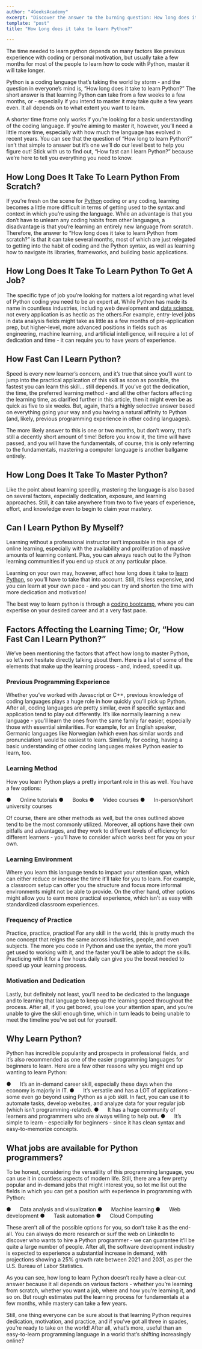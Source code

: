 ```yaml
---
author: "4GeeksAcademy"
excerpt: "Discover the answer to the burning question: How long does it take to learn Python? Explore the different factors that can affect your learning journey."
template: "post"
title: "How Long does it take to learn Python?"

---
```


The time needed to learn python depends on many factors like previous experience with coding or personal motivation, but usually take a few months for most of the people to learn how to code with Python, master it will take longer.

Python is a coding language that’s taking the world by storm - and the question in everyone’s mind is, “How long does it take to learn Python?” The short answer is that learning Python can take from a few weeks to a few months, or - especially if you intend to master it may take quite a few years even. It all depends on to what extent you want to learn.

A shorter time frame only works if you’re looking for a basic understanding of the coding language. If you’re aiming to master it, however, you’ll need a little more time, especially with how much the language has evolved in recent years. You can see that the question of “How long to learn Python?” isn’t that simple to answer but it’s one we’ll do our level best to help you figure out! Stick with us to find out, “How fast can I learn Python?” because we’re here to tell you everything you need to know.

## How Long Does It Take To Learn Python From Scratch?

If you’re fresh on the scene for [Python](www.4geeks.com/technology/python) coding or any coding, learning becomes a little more difficult in terms of getting used to the syntax and context in which you’re using the language. While an advantage is that you don’t have to unlearn any coding habits from other languages, a disadvantage is that you’re learning an entirely new language from scratch. Therefore, the answer to “How long does it take to learn Python from scratch?” is that it can take several months, most of which are just relegated to getting into the habit of coding and the Python syntax, as well as learning how to navigate its libraries, frameworks, and building basic applications.

## How Long Does It Take To Learn Python To Get A Job?

The specific type of job you’re looking for matters a lot regarding what level of Python coding you need to be an expert at. While Python has made its name in countless industries, including web development and [data science](https://admin.4geeks.com/media/asset/data-science-bootcamp), not every application is as hectic as the others.For example, entry-level jobs in data analysis fields might take as little as a few months of pre-application prep, but higher-level, more advanced positions in fields such as engineering, machine learning, and artificial intelligence, will require a lot of dedication and time - it can require you to have years of experience.

## How Fast Can I Learn Python?

Speed is every new learner’s concern, and it’s true that since you’ll want to jump into the practical application of this skill as soon as possible, the fastest you can learn this skill… still depends. If you’ve got the dedication, the time, the preferred learning method - and all the other factors affecting the learning time, as clarified further in this article, then it might even be as quick as five to six weeks. But, again, that’s a highly selective answer based on everything going your way and you having a natural affinity to Python (and, likely, previous programming experience in other coding languages).

The more likely answer to this is one or two months, but don’t worry, that’s still a decently short amount of time! Before you know it, the time will have passed, and you will have the fundamentals, of course, this is only referring to the fundamentals, mastering a computer language is another ballgame entirely.

## How Long Does It Take To Master Python?

Like the point about learning speedily, mastering the language is also based on several factors, especially dedication, exposure, and learning approaches. Still, it can take anywhere from two to five years of experience, effort, and knowledge even to begin to claim your mastery.

## Can I Learn Python By Myself?

Learning without a professional instructor isn’t impossible in this age of online learning, especially with the availability and proliferation of massive amounts of learning content. Plus, you can always reach out to the Python learning communities if you end up stuck at any particular place.

Learning on your own may, however, affect how long does it take to [learn Python](https://4geeksacademy.com/us/python-bootcamp/why-we-teach-python-4geeks), so you’ll have to take that into account. Still, it’s less expensive, and you can learn at your own pace - and you can try and shorten the time with more dedication and motivation!

The best way to learn python is through a [coding bootcamp](https://4geeksacademy.com/us/coding-bootcamp), where you can expertise on your desired career and at a very fast pace.

## Factors Affecting the Learning Time; Or, “How Fast Can I Learn Python?”

We’ve been mentioning the factors that affect how long to master Python, so let’s not hesitate directly talking about them. Here is a list of some of the elements that make up the learning process - and, indeed, speed it up.

### Previous Programming Experience

Whether you’ve worked with Javascript or C++, previous knowledge of coding languages plays a huge role in how quickly you’ll pick up Python. After all, coding languages are pretty similar, even if specific syntax and application tend to play out differently. It’s like normally learning a new language - you’ll learn the ones from the same family far easier, especially those with essential similarities. For example, for an English speaker, Germanic languages like Norwegian (which even has similar words and pronunciation) would be easiest to learn. Similarly, for coding, having a basic understanding of other coding languages makes Python easier to learn, too.

### Learning Method

How you learn Python plays a pretty important role in this as well. You have a few options:

●      Online tutorials
●      Books
●      Video courses
●      In-person/short university courses

Of course, there are other methods as well, but the ones outlined above tend to be the most commonly utilized. Moreover, all options have their own pitfalls and advantages, and they work to different levels of efficiency for different learners - you’ll have to consider which works best for you on your own.

### Learning Environment

Where you learn this language tends to impact your attention span, which can either reduce or increase the time it’ll take for you to learn. For example, a classroom setup can offer you the structure and focus more informal environments might not be able to provide. On the other hand, other options might allow you to earn more practical experience, which isn’t as easy with standardized classroom experiences.


### Frequency of Practice

Practice, practice, practice! For any skill in the world, this is pretty much the one concept that reigns the same across industries, people, and even subjects. The more you code in Python and use the syntax, the more you’ll get used to working with it, and the faster you’ll be able to adopt the skills. Practicing with it for a few hours daily can give you the boost needed to speed up your learning process.

### Motivation and Dedication

Lastly, but definitely not least, you’ll need to be dedicated to the language and to learning that language to keep up the learning speed throughout the process. After all, if you get bored, you lose your attention span, and you’re unable to give the skill enough time, which in turn leads to being unable to meet the timeline you’ve set out for yourself.

## Why Learn Python?

Python has incredible popularity and prospects in professional fields, and it’s also recommended as one of the easier programming languages for beginners to learn. Here are a few other reasons why you might end up wanting to learn Python:

●      It’s an in-demand career skill, especially these days when the economy is majorly in IT.
●      It’s versatile and has a LOT of applications - some even go beyond using Python as a job skill. In fact, you can use it to automate tasks, develop websites, and analyze data for your regular job (which isn’t programming-related).
●      It has a huge community of learners and programmers who are always willing to help out.
●      It’s simple to learn - especially for beginners - since it has clean syntax and easy-to-memorize concepts.

## What jobs are available for Python programmers?

To be honest, considering the versatility of this programming language, you can use it in countless aspects of modern life. Still, there are a few pretty popular and in-demand jobs that might interest you, so let me list out the fields in which you can get a position with experience in programming with Python:

●      Data analysis and visualization
●      Machine learning
●      Web development
●      Task automation
●      Cloud Computing

These aren’t all of the possible options for you, so don’t take it as the end-all. You can always do more research or surf the web on LinkedIn to discover who wants to hire a Python programmer - we can guarantee it’ll be quite a large number of people. After all, the software development industry is expected to experience a substantial increase in demand, with projections showing a 25% growth rate between 2021 and 2031, as per the U.S. Bureau of Labor Statistics.

As you can see, how long to learn Python doesn’t really have a clear-cut answer because it all depends on various factors - whether you’re learning from scratch, whether you want a job, where and how you’re learning it, and so on. But rough estimates put the learning process for fundamentals at a few months, while mastery can take a few years.

Still, one thing everyone can be sure about is that learning Python requires dedication, motivation, and practice, and if you’ve got all three in spades, you’re ready to take on the world! After all, what’s more, useful than an easy-to-learn programming language in a world that’s shifting increasingly online?
